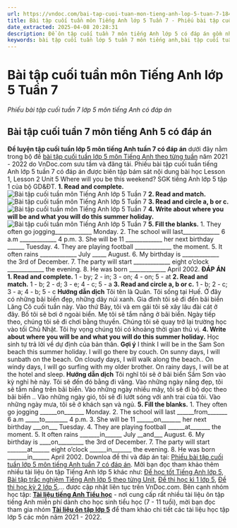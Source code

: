 ```yaml
---
url: https://vndoc.com/bai-tap-cuoi-tuan-mon-tieng-anh-lop-5-tuan-7-184658
title: Bài tập cuối tuần môn Tiếng Anh lớp 5 Tuần 7 - Phiếu bài tập cuối tuần 7 lớp 5 môn tiếng Anh có đáp án - VnDoc.com
date_extracted: 2025-04-08 20:28:31
description: Đề ôn tập cuối tuần 7 môn tiếng Anh lớp 5 có đáp án gồm nhiều dạng bài tập trắc nghiệm tiếng Anh 5 khác nhau giúp các em học sinh rèn luyện kỹ năng làm từng dạng bài hiệu quả.
keywords: bài tập cuối tuần lớp 5 tuần 7 môn tiếng anh,bài tập cuối tuần 7 tiếng anh lớp 5,bài tập tiếng anh lớp 5 cuối tuần 7,bài tập tiếng anh lớp 5 theo unit,bài tập cuối tuần tiếng anh lớp 5,phiếu bài tập cuối tuần lớp 5,phiếu bài tập cuối tuần lớp 5 tuần 7,Đề luyện cuối tuần môn Tiếng Anh lớp 5,bài tập cuối tuần tiếng anh lớp 5 tuần 7,bài tập tiếng anh lớp 5 unit 5,unit 5 Where will you be this weekend
---
```


# Bài tập cuối tuần môn Tiếng Anh lớp 5 Tuần 7
 _Phiếu bài tập cuối tuần 7 lớp 5 môn tiếng Anh có đáp án_
## Bài tập cuối tuần 7 môn tiếng Anh 5 có đáp án
**Đề luyện tập cuối tuần lớp 5 môn tiếng Anh tuần 7 có đáp án** dưới đây nằm trong bộ đề [bài tập cuối tuần lớp 5 môn Tiếng Anh theo từng tuần](<https://vndoc.com/bai-tap-cuoi-tuan-tieng-anh-lop5>) năm 2021 - 2022 do VnDoc.com sưu tầm và đăng tải. Phiếu bài tập cuối tuần tiếng Anh lớp 5 tuần 7 có đáp án được biên tập bám sát nội dung bài học Lesson 1, Lesson 2 Unit 5 Where will you be this weekend? SGK tiếng Anh lớp 5 tập 1 của bộ GD&ĐT.
**1\. Read and complete.**
![Bài tập cuối tuần môn Tiếng Anh lớp 5 Tuần 7](https://i.vdoc.vn/data/image/2019/10/01/bai-tap-cuoi-tuan-mon-tieng-anh-lop-5-tuan-7-1.png)
**2\. Read and match.**
![Bài tập cuối tuần môn Tiếng Anh lớp 5 Tuần 7](https://i.vdoc.vn/data/image/2019/10/01/bai-tap-cuoi-tuan-mon-tieng-anh-lop-5-tuan-7-2.png)
**3\. Read and circle a, b or c.**
![Bài tập cuối tuần môn Tiếng Anh lớp 5 Tuần 7](https://i.vdoc.vn/data/image/2019/10/01/bai-tap-cuoi-tuan-mon-tieng-anh-lop-5-tuan-7-3.png)
**4\. Write about where you will be and what you will do this summer holiday.**
![Bài tập cuối tuần môn Tiếng Anh lớp 5 Tuần 7](https://i.vdoc.vn/data/image/2019/10/01/bai-tap-cuoi-tuan-mon-tieng-anh-lop-5-tuan-7-4.png)
**5\. Fill the blanks.**
1\. They often go jogging\_\_\_\_\_\_\_\_\_\_\_\_\_ Monday.
2\. The school will last\_\_\_\_\_\_\_\_\_\_\_\_\_ 6 a.m \_\_\_\_\_\_\_\_\_\_\_\_\_ 4 p.m.
3\. She will be 11 \_\_\_\_\_\_\_\_\_\_\_\_\_ her next birthday \_\_\_\_\_\_ Tuesday.
4\. They are playing football \_\_\_\_\_\_\_\_\_\_\_\_\_ the moment.
5\. It often rains \_\_\_\_\_\_\_\_\_\_\_\_\_ July \_\_\_\_\_ August.
6\. My birthday is \_\_\_\_\_\_\_\_\_\_\_\_\_ the 3rd of December.
7\. The party will start \_\_\_\_\_\_\_\_\_\_\_\_\_ eight o’clock \_\_\_\_\_\_\_\_\_\_\_\_\_ the evening.
8\. He was born \_\_\_\_\_\_\_\_\_\_\_\_\_ April 2002.
**ĐÁP ÁN**
**1\. Read and complete.**
1 - by; 2 - in; 3 - on; 4 - on; 5 - at
**2\. Read and match.**
1 - b; 2 - d; 3 - e; 4 - c; 5 - a
**3\. Read and circle a, b or c.**
1 - b; 2 - c; 3 - a; 4 - b; 5 - c
**Hướng dẫn dịch**
Tôi tên là Quân. Tôi sống tại Huế. Ở đây có những bãi biển đẹp, những dãy núi xanh. Gia đình tôi sẽ đi đến bãi biển Lăng Cô cuối tuần này. Vào thứ Bảy, tôi và em gái tôi sẽ xây lâu đài cát ở đây. Bố tôi sẽ bơi ở ngoài biển. Mẹ tôi sẽ tắm nắng ở bãi biển. Ngày tiếp theo, chúng tôi sẽ đi chơi bằng thuyền. Chúng tôi sẽ quay trở lại trường học vào tối Chủ Nhật. Tôi hy vọng chúng tôi có khoảng thời gian thú vị.
**4\. Write about where you will be and what you will do this summer holiday.**
Học sinh tự trả lời về dự định của bản thân.
**Gợi ý**
I think I will be in the Sam Son beach this summer holiday. I will go there by couch. On sunny days, I will sunbath on the beach. On cloudy days, I will walk along the beach.. On windy days, I will go surfing with my older brother. On rainy days, I will be at the hotel and sleep.
**Hướng dẫn dịch**
Tôi nghĩ tôi sẽ ở bãi biển Sầm Sơn vào kỳ nghỉ hè này. Tôi sẽ đến đó bằng đi văng. Vào những ngày nắng đẹp, tôi sẽ tắm nắng trên bãi biển. Vào những ngày nhiều mây, tôi sẽ đi bộ dọc theo bãi biển .. Vào những ngày gió, tôi sẽ đi lướt sóng với anh trai của tôi. Vào những ngày mưa, tôi sẽ ở khách sạn và ngủ.
**5\. Fill the blanks.**
1\. They often go jogging \_\_\_\_\_\_on\_\_\_\_\_\_\_ Monday.
2\. The school will last \_\_\_\_\_\_from\_\_\_\_\_\_\_ 6 a.m \_\_\_\_\_to\_\_\_\_\_\_\_\_ 4 p.m.
3\. She will be 11 \_\_\_\_\_\_on\_\_\_\_\_\_\_ her next birthday \_\_\_on\_\_\_ Tuesday.
4\. They are playing football \_\_\_\_\_\_at\_\_\_\_\_\_\_ the moment.
5\. It often rains \_\_\_\_\_\_\_in\_\_\_\_\_\_ July \_\_and\_\_\_ August.
6\. My birthday is \_\_\_\_on\_\_\_\_\_\_\_\_\_ the 3rd of December.
7\. The party will start \_\_\_\_\_\_\_at\_\_\_\_\_\_ eight o’clock \_\_\_\_\_\_in\_\_\_\_\_\_\_ the evening.
8\. He was born \_\_\_\_\_\_\_in\_\_\_\_\_\_ April 2002.
Downloa đề thi và đáp án tại: [Phiếu bài tập cuối tuần lớp 5 môn tiếng Anh tuần 7 có đáp án](<https://vndoc.com/bai-tap-cuoi-tuan-mon-tieng-anh-lop-5-tuan-7-184658>). Mời bạn đọc tham khảo thêm nhiều tài liệu ôn tập Tiếng Anh lớp 5 khác như: [Để học tốt Tiếng Anh lớp 5](<https://vndoc.com/tieng-anh-lop5>), [Bài tập trắc nghiệm Tiếng Anh lớp 5 theo từng Unit](<https://vndoc.com/test-tieng-anh-lop5>), [Đề thi học kì 1 lớp 5](<https://vndoc.com/de-thi-hoc-ki-1-lop5>), [Đề thi học kỳ 2 lớp 5](<https://vndoc.com/de-thi-hoc-ki-2-lop5>),... được cập nhật liên tục trên VnDoc.com.
Bên cạnh nhóm học tập: **[Tài liệu tiếng Anh Tiểu học](<https://vndoc.com/goto?q=aHR0cHM6Ly93d3cuZmFjZWJvb2suY29tL2dyb3Vwcy90YWlsaWV1dGllbmdhbmh0aWV1aG9jLw%3D%3D>)** \- nơi cung cấp rất nhiều tài liệu ôn tập tiếng Anh miễn phí dành cho học sinh tiểu học \(7 - 11 tuổi\), mời bạn đọc tham gia nhóm **[Tài liệu ôn tập lớp 5](<https://vndoc.com/goto?q=aHR0cHM6Ly93d3cuZmFjZWJvb2suY29tL2dyb3Vwcy9UYWkubGlldS5ob2MudGFwLmxvcC41LlZORE9DLw%3D%3D>)** để tham khảo chi tiết các tài liệu học tập lớp 5 các môn năm 2021 - 2022.
